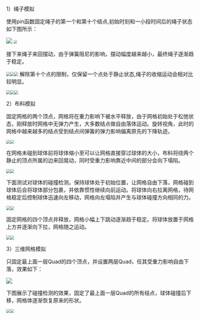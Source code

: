 1）绳子模拟

使用pin函数固定绳子的第一个和第十个结点,初始时刻和一小段时间后的绳子状态如下图所示：

![](images/1.png) <img src="images/2.png" style="zoom:55%;" />

接下来绳子来回摆动，由于弹簧阻尼的影响，摆动幅度越来越小，最终绳子逐渐趋于稳定。

<img src="images/3.png" style="zoom:67%;" /><img src="images/4.png" style="zoom:67%;" /><img src="images/5.png" style="zoom:67%;" />
 解除第十个点的限制，仅保留一个点处于静止状态,绳子的收缩运动会相对比较明显。

<img src="images/6.png" style="zoom:67%;" /><img src="images/7.png" style="zoom:67%;" /><img src="images/8.png" style="zoom:67%;" />

2）布料模拟

固定网格的两个顶点，网格将在重力影响下被水平释放，由于网格初始处于松弛状态，刚释放时网格中无弹力产生，大多数结点做自由落体运动。旋转视角，此时的网格中越来越多的结点受到结点间弹簧的弹力影响偏离原先的下降轨迹。

<img src="images/9.png" style="zoom:67%;" /><img src="images/10.png" style="zoom:67%;" />

在网格未碰到球体前将球体缩小至可以让网格直接穿过球体的大小，布料将绕两个静止的顶点所属的边来回晃动，同时受重力影响靠近中间的部分会向下塌陷。

<img src="images/11.png" style="zoom:67%;" /><img src="images/12.png" style="zoom:67%;" />

下面测试对球体的碰撞检测。保持球体处于初始位置，让网格自由下落，网格碰到球体后会将球体部分包裹，并依靠惯性继续向前运动。将球体向右拉离网格，待网格稳定后控制球体迅速向左移动，网格向左塌陷并产生与球体碰撞方向相同的力。

<img src="images/13.png" style="zoom:67%;" /><img src="images/14.png" style="zoom:67%;" />

固定网格的四个顶点并释放，网格小幅上下跳动逐渐趋于稳定。将球体放置于网格上方并逐渐向下拉，网格随之运动。

<img src="images/15.png" style="zoom:67%;" /><img src="images/16.png" style="zoom:67%;" />

3）三维网格模拟

只固定最上面一层Quad的四个顶点，并设置两层Quad，任其受重力影响自由下落，效果如下：

<img src="images/17.png"  />

下图展示了碰撞检测的效果，固定了最上面一层Quad的所有结点，球体碰撞后下移，网格体逐渐恢复原来的形状。

<img src="images/18.png" style="zoom:67%;" /><img src="images/19.png" style="zoom:67%;" />
